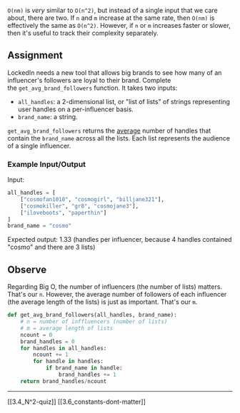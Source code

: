 `O(nm)` is _very_ similar to `O(n^2)`, but instead of a single input that we care about, there are two. If `n` and `m` increase at the same rate, then `O(nm)` is effectively the same as `O(n^2)`. However, if `n` or `m` increases faster or slower, then it's useful to track their complexity separately.

## Assignment

LockedIn needs a new tool that allows big brands to see how many of an influencer's followers are loyal to their brand. Complete the `get_avg_brand_followers` function. It takes two inputs:

- `all_handles`: a 2-dimensional list, or "list of lists" of strings representing user handles on a per-influencer basis.
- `brand_name`: a string.

`get_avg_brand_followers` returns the [average](https://en.wikipedia.org/wiki/Arithmetic_mean) number of handles that contain the `brand_name` across all the lists. Each list represents the audience of a single influencer.

### Example Input/Output

Input:

```py
all_handles = [
    ["cosmofan1010", "cosmogirl", "billjane321"],
    ["cosmokiller", "gr8", "cosmojane3"],
    ["iloveboots", "paperthin"]
]
brand_name = "cosmo"
```

Expected output: 1.33 (handles per influencer, because 4 handles contained "cosmo" and there are 3 lists)

## Observe

Regarding Big O, the number of influencers (the number of lists) matters. That's our `n`. However, the average number of followers of each influencer (the average length of the lists) is just as important. That's our `m`.

``` python
def get_avg_brand_followers(all_handles, brand_name):
    # n = number of inffluencers (number of lists)
    # m = average length of lists
    ncount = 0
    brand_handles = 0
    for handles in all_handles:
        ncount += 1
        for handle in handles:
            if brand_name in handle:
                brand_handles += 1
    return brand_handles/ncount
```

---
[[3.4_N^2-quiz]]
[[3.6_constants-dont-matter]]

